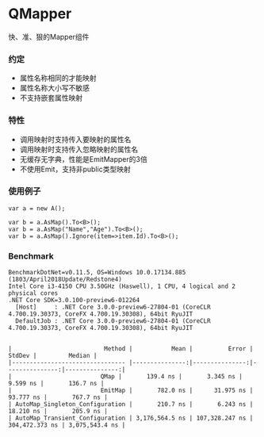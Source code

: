 # QMapper
快、准、狠的Mapper组件

### 约定
* 属性名称相同的才能映射
* 属性名称大小写不敏感
* 不支持嵌套属性映射

### 特性
* 调用映射时支持传入要映射的属性名
* 调用映射时支持传入忽略映射的属性名
* 无缓存无字典，性能是EmitMapper的3倍
* 不使用Emit，支持非public类型映射

### 使用例子
```
var a = new A();

var b = a.AsMap().To<B>();
var b = a.AsMap("Name","Age").To<B>();
var b = a.AsMap().Ignore(item=>item.Id).To<B>();

```

### Benchmark
```
BenchmarkDotNet=v0.11.5, OS=Windows 10.0.17134.885 (1803/April2018Update/Redstone4)
Intel Core i3-4150 CPU 3.50GHz (Haswell), 1 CPU, 4 logical and 2 physical cores
.NET Core SDK=3.0.100-preview6-012264
  [Host]     : .NET Core 3.0.0-preview6-27804-01 (CoreCLR 4.700.19.30373, CoreFX 4.700.19.30308), 64bit RyuJIT
  DefaultJob : .NET Core 3.0.0-preview6-27804-01 (CoreCLR 4.700.19.30373, CoreFX 4.700.19.30308), 64bit RyuJIT


|                          Method |           Mean |          Error |         StdDev |         Median |
|-------------------------------- |---------------:|---------------:|---------------:|---------------:|
|                         QMap |       139.4 ns |       3.345 ns |       9.599 ns |       136.7 ns |
|                         EmitMap |       782.0 ns |      31.975 ns |      93.777 ns |       767.7 ns |
| AutoMap_Singleton_Configuration |       210.7 ns |       6.243 ns |      18.210 ns |       205.9 ns |
| AutoMap_Transient_Configuration | 3,176,564.5 ns | 107,328.247 ns | 304,472.373 ns | 3,075,543.4 ns |

```
